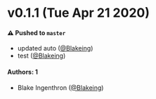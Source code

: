 # v0.1.1 (Tue Apr 21 2020)

#### ⚠️  Pushed to `master`

- updated auto ([@Blakeing](https://github.com/Blakeing))
- test ([@Blakeing](https://github.com/Blakeing))

#### Authors: 1

- Blake Ingenthron ([@Blakeing](https://github.com/Blakeing))